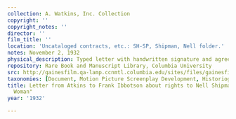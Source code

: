```yaml
---
collection: A. Watkins, Inc. Collection
copyright: ''
copyright_notes: ''
director: ''
film_title: ''
location: 'Uncataloged contracts, etc.: SH-SP, Shipman, Nell folder.'
notes: November 2, 1932
physical_description: Typed letter with handwritten signature and agreement.
repository: Rare Book and Manuscript Library, Columbia University
src: http://gainesfilm.qa-lamp.ccnmtl.columbia.edu/sites/files/gainesfilm/images/1000102087.jpg
taxonomies: [Document, Motion Picture Screenplay Development, Historiography]
title: Letter from Atkins to Frank Ibbotson about rights to Nell Shipman's "Get the
  Woman"
year: '1932'

---
```

